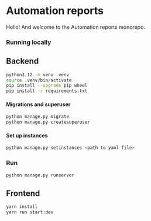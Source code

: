 # Automation reports

Hello! And welcome to the Automation reports monorepo.

### Running locally

## Backend

```bash
python3.12 -m venv .venv
source .venv/bin/activate
pip install --upgrade pip wheel
pip install -r requirements.txt
```

#### Migrations and superuser

```bash
python manage.py migrate
python manage.py createsuperuser
```

#### Set up instances

```bash
python manage.py setinstances <path to yaml file>
```

### Run

```bash
python manage.py runserver
```

## Frontend

```bash
yarn install
yarn run start:dev
```
